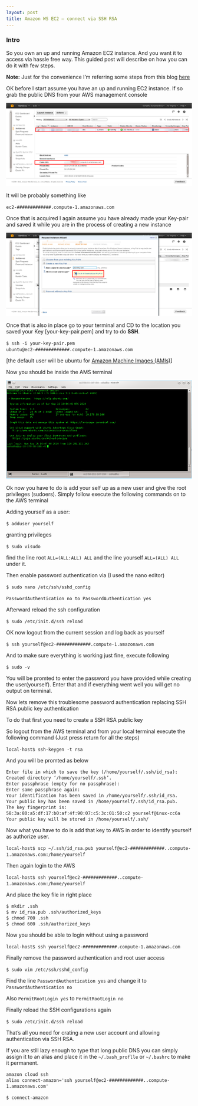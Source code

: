 ```yaml
---
layout: post
title: Amazon WS EC2 – connect via SSH RSA
---
```


### Intro

So you own an up and running Amazon EC2 instance. And you want it to access via hassle free way. This guided post will describe on how you can do it with few steps.

**Note:** Just for the convenience I’m referring some steps from this blog [here](http://thekeesh.com/2011/05/setting-up-user-accounts-password-authentication-and-ssh-keys-on-a-new-ec2-instance/)

OK before I start assume you have an up and running EC2 instance. If so grab the public DNS from your AWS management console

<img src="/public/images/ec2-management-console-2013-09-15-15-54-28.png" alt="img" class="inline"/>

It will be probably something like

<code>ec2-#############.compute-1.amazonaws.com</code>

Once that is acquired I again assume you have already made your Key-pair and saved it while you are in the process of creating a new instance

<img src="/public/images/ec2-management-console-2013-09-15-16-01-07.png" alt="img" class="inline"/>

Once that is also in place go to your terminal and CD to the location you saved your Key [your-key-pair.pem] and try to do **SSH**.

<code>$ ssh -i your-key-pair.pem ubuntu@ec2-#############.compute-1.amazonaws.com</code>

[the default user will be ubuntu for [Amazon Machine Images (AMIs)](http://memoverkill.com/2013/09/15/Amazon%20Machine%20Images%20(AMIs))]

Now you should be inside the AMS terminal

<img src="/public/images/aws-terminal1.png" alt="img" class="inline"/>

Ok now you have to do is add your self up as a new user and give the root privileges (sudoers). Simply follow execute the following commands on to the AWS terminal

Adding yourself as a user:

<code>$ adduser yourself</code>

granting privileges

<code>$ sudo visudo</code>

find the line root  ```ALL=(ALL:ALL) ALL``` and the line yourself ```ALL=(ALL) ALL``` under it.

Then enable password authentication via (I used the nano editor)

<code>$ sudo nano /etc/ssh/sshd_config</code>

```PasswordAuthentication no to PasswordAuthentication yes```

Afterward reload the ssh configuration

```$ sudo /etc/init.d/ssh reload```

OK now logout from the current session and log back as yourself

```$ ssh yourself@ec2-#############.compute-1.amazonaws.com```

And to make sure everything is working just fine, execute following

```$ sudo -v```

You will be promted to enter the password you have provided while creating the user(yourself). Enter that and if everything went well you will get no output on terminal.

Now lets remove this troublesome password authentication replacing SSH RSA public key authentication

To do that first you need to create a SSH RSA public key

So logout from the AWS terminal and from your local terminal execute the following command (Just press return for all the steps)

```local-host$ ssh-keygen -t rsa```

And you will be promted as below

```
Enter file in which to save the key (/home/yourself/.ssh/id_rsa):
Created directory ‘/home/yourself/.ssh’.
Enter passphrase (empty for no passphrase):
Enter same passphrase again:
Your identification has been saved in /home/yourself/.ssh/id_rsa.
Your public key has been saved in /home/yourself/.ssh/id_rsa.pub.
The key fingerprint is:
58:3a:80:a5:df:17:b0:af:4f:90:07:c5:3c:01:50:c2 yourself@inux-cc6a
Your public key will be stored in /home/yourself/.ssh/
```

Now what you have to do is add that key to AWS in order to identify yourself as authorize user.

```local-host$ scp ~/.ssh/id_rsa.pub yourself@ec2-#############..compute-1.amazonaws.com:/home/yourself```

Then again login to the AWS

```local-host$ ssh yourself@ec2-#############..compute-1.amazonaws.com:/home/yourself```

And place the key file in right place

```
$ mkdir .ssh
$ mv id_rsa.pub .ssh/authorized_keys
$ chmod 700 .ssh
$ chmod 600 .ssh/authorized_keys
```

Now you should be able to login without using a password

```local-host$ ssh yourself@ec2-#############.compute-1.amazonaws.com```

Finally remove the password authentication and root user access

```$ sudo vim /etc/ssh/sshd_config```

Find the line ```PasswordAuthentication yes``` and change it to ```PasswordAuthentication no```

Also ```PermitRootLogin yes``` to ```PermitRootLogin no```

Finally reload the SSH configurations again

```$ sudo /etc/init.d/ssh reload```

That’s all you need for crating a new user account and allowing authentication via SSH RSA.

If you are still lazy enough to type that long public DNS you can simply assign it to an alias and place it in the ```~/.bash_proflle```  or ```~/.bashrc``` to make it permanent.

```
amazon cloud ssh
alias connect-amazon='ssh yourself@ec2-#############..compute-1.amazonaws.com'
```

```$ connect-amazon```
